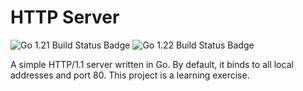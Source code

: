 # HTTP Server

![Go 1.21 Build Status Badge](https://github.com/rickydodd/http-server/actions/workflows/go-version-1.21.yml/badge.svg)
![Go 1.22 Build Status Badge](https://github.com/rickydodd/http-server/actions/workflows/go-version-1.22.yml/badge.svg)

A simple HTTP/1.1 server written in Go. By default, it binds to all local addresses and port 80. This project is a learning exercise.
